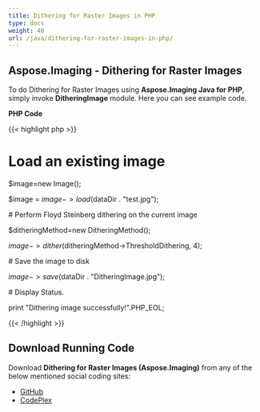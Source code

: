 ```yaml
---
title: Dithering for Raster Images in PHP
type: docs
weight: 40
url: /java/dithering-for-raster-images-in-php/
---
```


## **Aspose.Imaging - Dithering for Raster Images**
To do Dithering for Raster Images using **Aspose.Imaging Java for PHP**, simply invoke **DitheringImage** module. Here you can see example code.

**PHP Code**

{{< highlight php >}}

 # Load an existing image

$image=new Image();

$image = $image->load($dataDir . "test.jpg");

\# Perform Floyd Steinberg dithering on the current image

$ditheringMethod=new DitheringMethod();

$image->dither($ditheringMethod->ThresholdDithering, 4);

\# Save the image to disk

$image->save($dataDir . "DitheringImage.jpg");

\# Display Status.

print "Dithering image successfully!".PHP_EOL;

{{< /highlight >}}
## **Download Running Code**
Download **Dithering for Raster Images (Aspose.Imaging)** from any of the below mentioned social coding sites:

- [GitHub](https://github.com/asposeimaging/Aspose.Imaging-for-Java/blob/master/Plugins/Aspose_Imaging_Java_for_PHP/src/aspose/imaging/ManagingRasterFormats/DitheringImage.php)
- [CodePlex](https://asposeimagingjavaphp.codeplex.com/SourceControl/latest#src/aspose/imaging/ManagingRasterFormats/DitheringImage.php)
